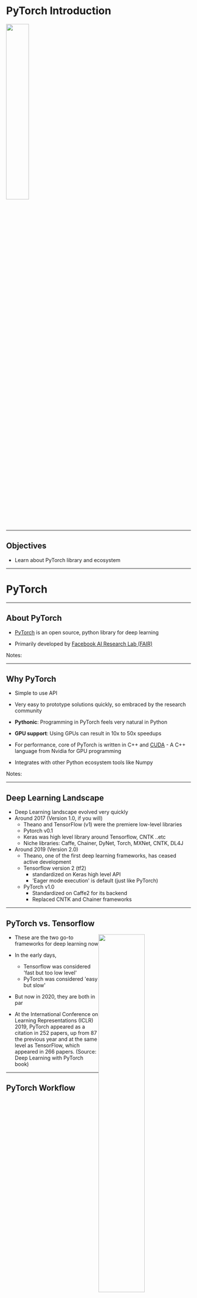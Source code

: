 # PyTorch Introduction

<img src="../../assets/images/logos/pytorch-logo-1.png" style="width:35%;"/>  <!-- {"left" : 5.88, "top" : 6.56, "height" : 1.23, "width" : 1.45} -->    &nbsp; &nbsp;

---

## Objectives

* Learn about PyTorch library and ecosystem

---

# PyTorch

---

## About PyTorch

* [PyTorch](https://pytorch.org/) is an open source,  python library for deep learning

* Primarily developed by [Facebook AI Research Lab (FAIR)](https://ai.facebook.com/)

Notes:

---

## Why PyTorch

* Simple to use API

* Very easy to prototype solutions quickly, so embraced by the research community

* **Pythonic**: Programming in PyTorch feels very natural in Python

* **GPU support**: Using GPUs can result in 10x to 50x speedups

* For performance, core of PyTorch is written in C++ and [CUDA](https://www.geforce.com/hardware/technology/cuda) - A C++ language from Nvidia for GPU programming

* Integrates with other Python ecosystem tools like Numpy

Notes:

---

## Deep Learning Landscape

* Deep Learning landscape evolved very quickly
* Around 2017 (Version 1.0, if you will)
  - Theano and TensorFlow (v1) were the premiere low-level libraries
  - Pytorch v0.1
  - Keras was high level library around Tensorflow, CNTK ..etc
  - Niche libraries: Caffe, Chainer, DyNet, Torch, MXNet, CNTK, DL4J
* Around 2019 (Version 2.0)
  - Theano, one of the first deep learning frameworks, has ceased active development
  - Tensorflow version 2 (tf2) 
    - standardized on Keras high level API
    - 'Eager mode execution' is default (just like PyTorch)
  - PyTorch v1.0
    - Standardized on Caffe2 for its backend
    - Replaced CNTK and Chainer frameworks

---

## PyTorch vs. Tensorflow

<img src="../../assets/images/pytorch/tensorflow-vs-pytorch-1.png" style="width:50%;float:right;"/><!-- {"left" : 6.76, "top" : 0.88, "height" : 4.37, "width" : 3.28} -->

* These are the two go-to frameworks for deep learning now

* In the early days, 
  - Tensorflow was considered 'fast but too low level'
  - PyTorch was considered 'easy but slow'

* But now in 2020,  they are both in par

* At the International Conference on Learning Representations (ICLR) 2019, PyTorch appeared as a citation in 252 papers, up from 87 the previous year and at the same level as TensorFlow, which appeared in 266 papers. (Source: Deep Learning with PyTorch book)

---

## PyTorch Workflow

<img src="../../assets/images/pytorch/pytorch-workflow-1.png" style="width:80%;"/><!-- {"left" : 6.76, "top" : 0.88, "height" : 4.37, "width" : 3.28} -->

---

## Hardware and Software Requirements

* Development System
  - Python 3.6 or later
  - 2+ cores on CPU
  - 4GB+ memory
  - a GPU is highly recommended with atleast 8GB RAM (Nvidia GTX 1070 or better)
* Production systems
  - Large networks can take hours to days to train
  - So we would use multiple machines and multiple GPUs
* Operating Systems
  - Linux: Both CPU and GPU support
  - Mac OS: CPU support only for now
* [Dawn Bench](https://dawn.cs.stanford.edu/benchmark/index.html) provides benchmark times across cloud

---

## Hardware Acceleration

* As of 2020, PyTorch official releases supported Nvidia GPUs

* AMD GPU support is available, but you need to compile the code yourself

* Google TPU suport is experimental
  - [PyTorch XLA](https://github.com/pytorch/xla)
  - You can try it on Google COLAB
  - References: [1](https://towardsdatascience.com/running-pytorch-on-tpu-a-bag-of-tricks-b6d0130bddd4)

---

## Google Colaboratory

<img src="../../assets/images/logos/google-colab-logo-1.png" style="width:30%;float:right;"/><!-- {"left" : 6.65, "top" : 1.31, "height" : 1.07, "width" : 3.57} -->

* Google Colaboratory is a **free** hosted environment for AI

* Familiar Jupyter notebook environment

* Provides GPU and TPU platforms!
  - The only **free** GPU and TPU access available!

* Great for light workloads and evaluation

* Serious users will want to upgrade to Google Cloud
  - Security
  - Guaranteed performance access

---

## Cloud Cost

* Cost on Google Cloud Platform: (Hourly)

&nbsp;


| Device | Type | Gen    | Year | Memory | Cost  |
|--------|------|--------|------|--------|-------|
| T4     | GPU  | Turing | 2018 | 16GB   | $0.95 |
| P4     | GPU  | Pascal | 2016 | 16GB   | $0.60 |
| K4     | GPU  | Kepler | 2014 | 16GB   | $0.45 |
| TPU3  | TPU  | 3rd    | 2019 | 64GB   | $8.00 |
| TPU2  | TPU  | 2nd    | 2017 | 64GB   | $4.50 |

<!-- {"left" : 0.25, "top" : 2.18, "height" : 3, "width" : 9.75} -->

---

## Quick Start

* Here is a quick install guide using Anaconda Python

```bash

# Recommended to create a seperate environment
# here our environment is named 'pytorch'
# And we are installing CUDA toolkit for GPU support
$  conda create --name pytorch pytorch torchvision cudatoolkit=10.1 -c pytorch

# Activate pytorch environment
$  conda activate pytorch

# Install other packages
$  conda install -y numpy pandas matplotlib seaborn scikit-learn scipy jupyterlab

# install a kernel so we can use pytorch in Jupyter Notebooks
$  python -m ipykernel install --user --name pytorch-gpu --display-name "PyTorch-GPU"

# Start Jupyter
$  jupyter lab

# This will open a browser tab
```

* Testing Pytorch 

```python
import torch
print (torch.__version__)        # output: 1.6.0  as of Sept 2020
print(torch.cuda.is_available()) # output: True if GPU is enabled
```

---

## Lab: Getting Started with PyTorch

<img src="../../assets/images/icons/individual-labs.png" style="width:25%;float:right;"/><!-- {"left" : 6.76, "top" : 0.88, "height" : 4.37, "width" : 3.28} -->

* **Overview:**
  - Get PyTorch working

* **Approximate run time:**
  - ~10 mins

* **Instructions:**
  - **PYTORCH-1** Intro

Notes:

---

## Review and Q&A

<img src="../../assets/images/icons/q-and-a-1.png" style="width:20%;float:right;" /><!-- {"left" : 8.56, "top" : 1.21, "height" : 1.15, "width" : 1.55} -->
<img src="../../assets/images/icons/quiz-icon.png" style="width:40%;float:right;clear:both;" /><!-- {"left" : 6.53, "top" : 2.66, "height" : 2.52, "width" : 3.79} -->

* Let's go over what we have covered so far
  - PyTorch features

* Any questions?
